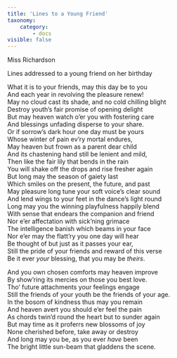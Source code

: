 ```yaml
---
title: 'Lines to a Young Friend'
taxonomy:
    category:
        - docs
visible: false
---
```


<div class="author">Miss Richardson</div>

<span class="title">Lines addressed to a young friend on her birthday</span>

What it is to your friends, may this day be to you  
And each year in revolving the pleasure renew!  
May no cloud cast its shade, and no cold chilling blight  
Destroy youth’s fair promise of opening delight  
But may heaven watch o’er you with fostering care  
And blessings unfading disperse to your share.  
Or if sorrow’s dark hour one day must be yours  
Whose winter of pain ev’ry mortal endures,  
May heaven but frown as a parent dear child  
And its chastening hand still be lenient and mild,  
Then like the fair lily that bends in the rain  
You will shake off the drops and rise fresher again  
But long may the season of gaiety last  
Which smiles on the present, the future, and past  
May pleasure long tune your soft voice’s clear sound  
And lend wings to your feet in the dance’s light round  
Long may you the winning playfulness happily blend  
With sense that endears the companion and friend  
Nor e’er affectation with sick’ning grimace  
The intelligence banish which beams in your face  
Nor e’er may the flatt’ry you one day will hear  
Be thought of but just as it passes your ear,  
Still the pride of your friends and reward of this verse  
Be it ever *your* blessing, that you may be *theirs*.  

And you own chosen comforts may heaven improve  
By show’ring its mercies on those you best love.  
Tho’ future attachments your feelings engage  
Still the friends of your youth be the friends of your age.  
In the bosom of kindness thus may you remain  
And heaven avert you should e’er feel the pain  
As chords twin’d round the heart but to sunder again  
But may time as it proferrs new blossoms of joy  
None cherished before, take away or destroy  
And long may you be, as you ever *have* been  
The bright little sun-beam that gladdens the scene.